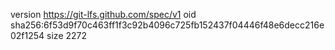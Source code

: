 version https://git-lfs.github.com/spec/v1
oid sha256:6f53d9f70c463ff1f3c92b4096c725fb152437f04446f48e6decc216e02f1254
size 2272
